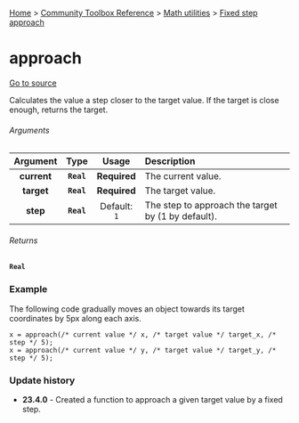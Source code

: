 [Home](/README.md) > [Community Toolbox Reference](/Docs/Reference/Reference.md) > [Math utilities](/Docs/Reference/Groups/MathUtils.md) > [Fixed step approach](/Docs/Reference/Groups/MathUtils_Approach.md)

# approach

[Go to source](/Community%20Toolbox/scripts/utils_CommunityToolboxMath/utils_CommunityToolboxMath.gml#L40)

Calculates the value a step closer to the target value. If the target is close enough, returns the target.

###### Arguments

| Argument | Type | Usage | Description |
|:---:|:---:|:---:|:---|
| **current** | **`Real`** | **Required** | The current value. |
| **target** | **`Real`** | **Required** | The target value. |
| **step** | **`Real`** | Default: `1` | The step to approach the target by (1 by default). |

###### Returns
**`Real`**

### Example

The following code gradually moves an object towards its target coordinates by 5px along each axis.

```gml
x = approach(/* current value */ x, /* target value */ target_x, /* step */ 5);
x = approach(/* current value */ y, /* target value */ target_y, /* step */ 5);
```

### Update history

- **23.4.0** - Created a function to approach a given target value by a fixed step.
